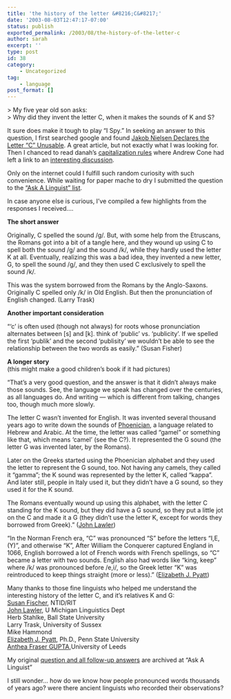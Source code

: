 ```yaml
---
title: 'the history of the letter &#8216;C&#8217;'
date: '2003-08-03T12:47:17-07:00'
status: publish
exported_permalink: /2003/08/the-history-of-the-letter-c
author: sarah
excerpt: ''
type: post
id: 38
category:
    - Uncategorized
tag:
    - language
post_format: []
---
```

&gt; My five year old son asks:  
&gt; Why did they invent the letter C, when it makes the sounds of K and S?

It sure does make it tough to play “I Spy.” In seeking an answer to this question, I first searched google and found [Jakob Nielsen Declares the Letter “C” Unusable](http://news.unclesharky.com/showarticle.php?article=1101). A great article, but not exactly what I was looking for. Then I chanced to read danah’s [capitalization rules](http://www.zephoria.org/thoughts/archives/000603.html) where Andrew Cone had left a link to an [interesting discussion](http://www.linguistlist.org/~ask-ling/archive-most-recent/msg03071.html).

Only on the internet could I fulfill such random curiosity with such convenience. While waiting for paper mache to dry I submitted the question to the [“Ask A Linguist” list](http://www.linguistlist.org/~ask-ling/).

In case anyone else is curious, I’ve compiled a few highlights from the responses I received….

  
**The short answer**

Originally, C spelled the sound /g/. But, with some help from the Etruscans, the Romans got into a bit of a tangle here, and they wound up using C to spell both the sound /g/ and the sound /k/, while they hardly used the letter K at all. Eventually, realizing this was a bad idea, they invented a new letter, G, to spell the sound /g/, and they then used C exclusively to spell the sound /k/.

This was the system borrowed from the Romans by the Anglo-Saxons. Originally C spelled only /k/ in Old English. But then the pronunciation of English changed. (Larry Trask)

**Another important consideration**

“‘c’ is often used (though not always) for roots whose pronunciation alternates between \[s\] and \[k\]. think of ‘public’ vs. ‘publicity’. If we spelled the first ‘publik’ and the second ‘publisity’ we wouldn’t be able to see the relationship between the two words as easily.” (Susan Fisher)

**A longer story**  
(this might make a good children’s book if it had pictures)

“That’s a very good question, and the answer is that it didn’t always make those sounds. See, the language we speak has changed over the centuries, as all languages do. And writing — which is different from talking, changes too, though much more slowly.

The letter C wasn’t invented for English. It was invented several thousand years ago to write down the sounds of [Phoenician](http://phoenicia.org/alphabet.html), a language related to Hebrew and Arabic. At the time, the letter was called “gamel” or something like that, which means ‘camel’ (see the C?). It represented the G sound (the letter G was invented later, by the Romans).

Later on the Greeks started using the Phoenician alphabet and they used the letter to represent the G sound, too. Not having any camels, they called it “gamma”; the K sound was represented by the letter K, called “kappa”. And later still, people in Italy used it, but they didn’t have a G sound, so they used it for the K sound.

The Romans eventually wound up using this alphabet, with the letter C standing for the K sound, but they did have a G sound, so they put a little jot on the C and made it a G (they didn’t use the letter K, except for words they borrowed from Greek).” ([John Lawler](http://www.umich.edu/~jlawler))

“In the Norman French era, “C” was pronounced “S” before the letters “I,E,(Y)”, and otherwise “K”, After William the Conquerer captured England in 1066, English borrowed a lot of French words with French spellings, so “C” became a letter with two sounds. English also had words like “king, keep” where /k/ was pronounced before /e,i/, so the Greek letter “K” was reintroduced to keep things straight (more or less).” ([Elizabeth J. Pyatt](http://www.personal.psu.edu/ejp10))

Many thanks to those fine linguists who helped me understand the interesting history of the letter C, and it’s relatives K and G:  
[Susan Fischer](http://www.rit.edu/~sdfncr), NTID/RIT  
[John Lawler](http://www.umich.edu/~jlawler), U Michigan Linguistics Dept  
Herb Stahlke, Ball State University  
Larry Trask, University of Sussex  
Mike Hammond  
[Elizabeth J. Pyatt](http://www.personal.psu.edu/ejp10), Ph.D., Penn State University  
[Anthea Fraser GUPTA](http://www.leeds.ac.uk/english/staff/afg/),University of Leeds

My original [question and all follow-up answers](http://linguist.emich.edu/~ask-ling/archive-most-recent/msg00479.html) are archived at “Ask A Linguist”

I still wonder… how do we know how people pronounced words thousands of years ago? were there ancient linguists who recorded their observations?